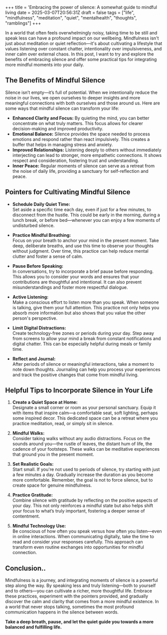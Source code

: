 +++
title = 'Embracing the power of silence: A somewhat guide to mindful living
date = 2025-03-07T20:56:31Z
draft = false
tags = ["life", "mindfulness", "meditation", "quiet", "mentalhealth", "thoughts", "ramblings"]
+++

In a world that often feels overwhelmingly noisy, taking time to be still and speak less can have a profound impact on our wellbeing. Mindfulness isn't just about meditation or quiet reflection—it's about cultivating a lifestyle that values listening over constant chatter, intentionality over impulsiveness, and inner calm over external chaos. In this post, I want to try and explore the benefits of embracing silence and offer some practical tips for integrating more mindful moments into your daily.


## The Benefits of Mindful Silence

Silence isn’t empty—it’s full of potential. When we intentionally reduce the noise in our lives, we open ourselves to deeper insights and more meaningful connections with both ourselves and those around us. Here are some ways that mindful silence can transform your life:

- **Enhanced Clarity and Focus:** By quieting the mind, you can better concentrate on what truly matters. This focus allows for clearer decision-making and improved productivity.
- **Emotional Balance:** Silence provides the space needed to process emotions and respond rather than react impulsively. This creates a buffer that helps in managing stress and anxiety.
- **Improved Relationships:** Listening deeply to others without immediately interjecting can lead to stronger, more empathetic connections. It shows respect and consideration, fostering trust and understanding.
- **Inner Peace:** Regular moments of silence can serve as a retreat from the noise of daily life, providing a sanctuary for self-reflection and peace.


## Pointers for Cultivating Mindful Silence

- **Schedule Daily Quiet Time:**  
  Set aside a specific time each day, even if just for a few minutes, to disconnect from the hustle. This could be early in the morning, during a lunch break, or before bed—whenever you can enjoy a few moments of undisturbed silence.

- **Practice Mindful Breathing:**  
  Focus on your breath to anchor your mind in the present moment. Take deep, deliberate breaths, and use this time to observe your thoughts without judgment. Over time, this practice can help reduce mental clutter and foster a sense of calm.

- **Pause Before Speaking:**  
  In conversations, try to incorporate a brief pause before responding. This allows you to consider your words and ensures that your contributions are thoughtful and intentional. It can also prevent misunderstandings and foster more respectful dialogue.

- **Active Listening:**  
  Make a conscious effort to listen more than you speak. When someone is talking, give them your full attention. This practice not only helps you absorb more information but also shows that you value the other person's perspective.

- **Limit Digital Distractions:**  
  Create technology-free zones or periods during your day. Step away from screens to allow your mind a break from constant notifications and digital chatter. This can be especially helpful during meals or family time.

- **Reflect and Journal:**  
  After periods of silence or meaningful interactions, take a moment to note down thoughts. Journaling can help you process your experiences and track the positive changes that come from mindful living.


## Helpful Tips to Incorporate Silence in Your Life

1. **Create a Quiet Space at Home:**  
   Designate a small corner or room as your personal sanctuary. Equip it with items that inspire calm—a comfortable seat, soft lighting, perhaps some inspired decor. This dedicated space can be a retreat where you practice meditation, read, or simply sit in silence.

2. **Mindful Walks:**  
   Consider taking walks without any audio distractions. Focus on the sounds around you—the rustle of leaves, the distant hum of life, the cadence of your footsteps. These walks can be meditative experiences that ground you in the present moment.

3. **Set Realistic Goals:**  
   Start small. If you're not used to periods of silence, try starting with just a few minutes a day. Gradually increase the duration as you become more comfortable. Remember, the goal is not to force silence, but to create space for genuine mindfulness.

4. **Practice Gratitude:**  
   Combine silence with gratitude by reflecting on the positive aspects of your day. This not only reinforces a mindful state but also helps shift your focus to what’s truly important, fostering a deeper sense of contentment.

5. **Mindful Technology Use:**  
   Be conscious of how often you speak versus how often you listen—even in online interactions. When communicating digitally, take the time to read and consider your responses carefully. This approach can transform even routine exchanges into opportunities for mindful connection.


## Conclusion..

Mindfulness is a journey, and integrating moments of silence is a powerful step along the way. By speaking less and truly listening—both to yourself and to others—you can cultivate a richer, more thoughtful life. Embrace these practices, experiment with the pointers provided, and gradually discover the calm and clarity that comes from a more mindful existence. In a world that never stops talking, sometimes the most profound communication happens in the silence between words.  

**Take a deep breath, pause, and let the quiet guide you towards a more balanced and fulfilling life.**